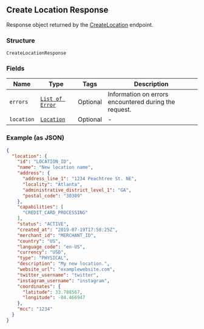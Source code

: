 ## Create Location Response

Response object returned by the [CreateLocation](#endpoint-createlocation) endpoint.

### Structure

`CreateLocationResponse`

### Fields

| Name | Type | Tags | Description |
|  --- | --- | --- | --- |
| `errors` | [`List of Error`](/doc/models/error.md) | Optional | Information on errors encountered during the request. |
| `location` | [`Location`](/doc/models/location.md) | Optional | - |

### Example (as JSON)

```json
{
  "location": {
    "id": "LOCATION_ID",
    "name": "New location name",
    "address": {
      "address_line_1": "1234 Peachtree St. NE",
      "locality": "Atlanta",
      "administrative_district_level_1": "GA",
      "postal_code": "30309"
    },
    "capabilities": [
      "CREDIT_CARD_PROCESSING"
    ],
    "status": "ACTIVE",
    "created_at": "2019-07-19T17:58:25Z",
    "merchant_id": "MERCHANT_ID",
    "country": "US",
    "language_code": "en-US",
    "currency": "USD",
    "type": "PHYSICAL",
    "description": "My new location.",
    "website_url": "examplewebsite.com",
    "twitter_username": "twitter",
    "instagram_username": "instagram",
    "coordinates": {
      "latitude": 33.788567,
      "longitude": -84.466947
    },
    "mcc": "1234"
  }
}
```

